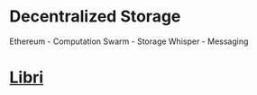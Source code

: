 # Decentralized Storage

 Ethereum - Computation
 Swarm - Storage
 Whisper - Messaging


 # [Libri](https://github.com/drausin/libri) 
 